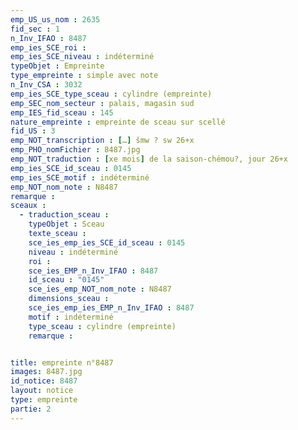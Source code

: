 ```yaml
---
emp_US_us_nom : 2635
fid_sec : 1
n_Inv_IFAO : 8487
emp_ies_SCE_roi : 
emp_ies_SCE_niveau : indéterminé
typeObjet : Empreinte
type_empreinte : simple avec note
n_Inv_CSA : 3032
emp_ies_SCE_type_sceau : cylindre (empreinte)
emp_SEC_nom_secteur : palais, magasin sud
emp_IES_fid_sceau : 145
nature_empreinte : empreinte de sceau sur scellé
fid_US : 3
emp_NOT_transcription : […] šmw ? sw 26+x
emp_PHO_nomFichier : 8487.jpg
emp_NOT_traduction : [xe mois] de la saison-chémou?, jour 26+x
emp_ies_SCE_id_sceau : 0145
emp_ies_SCE_motif : indéterminé
emp_NOT_nom_note : N8487
remarque : 
sceaux :
  - traduction_sceau : 
    typeObjet : Sceau
    texte_sceau : 
    sce_ies_emp_ies_SCE_id_sceau : 0145
    niveau : indéterminé
    roi : 
    sce_ies_EMP_n_Inv_IFAO : 8487
    id_sceau : "0145"
    sce_ies_emp_NOT_nom_note : N8487
    dimensions_sceau : 
    sce_ies_emp_ies_EMP_n_Inv_IFAO : 8487
    motif : indéterminé
    type_sceau : cylindre (empreinte)
    remarque : 


title: empreinte n°8487
images: 8487.jpg
id_notice: 8487
layout: notice
type: empreinte
partie: 2
---
```

